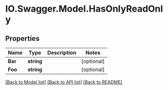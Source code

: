 # IO.Swagger.Model.HasOnlyReadOnly
## Properties

Name | Type | Description | Notes
------------ | ------------- | ------------- | -------------
**Bar** | **string** |  | [optional] 
**Foo** | **string** |  | [optional] 

[[Back to Model list]](../README.md#documentation-for-models) [[Back to API list]](../README.md#documentation-for-api-endpoints) [[Back to README]](../README.md)

